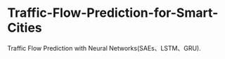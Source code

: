 # Traffic-Flow-Prediction-for-Smart-Cities
Traffic Flow Prediction with Neural Networks(SAEs、LSTM、GRU).
